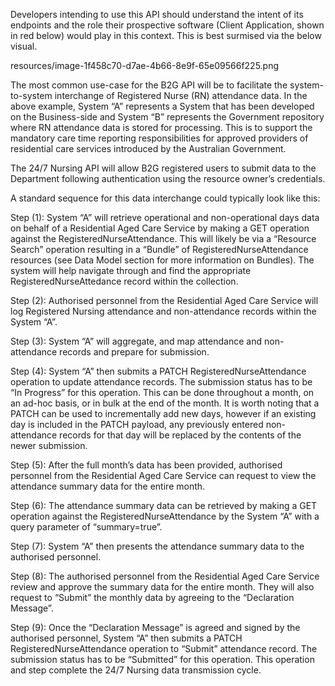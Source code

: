 Developers intending to use this API should understand the intent of its endpoints and the role their prospective software (Client Application, shown in red below) would play in this context. This is best surmised via the below visual.

resources/image-1f458c70-d7ae-4b66-8e9f-65e09566f225.png

The most common use-case for the B2G API will be to facilitate the system-to-system interchange of Registered Nurse (RN) attendance data. In the above example, System “A” represents a System that has been developed on the Business-side and System “B” represents the Government repository where RN attendance data is stored for processing. This is to support the mandatory care time reporting responsibilities for approved providers of residential care services introduced by the Australian Government.

The 24/7 Nursing API will allow B2G registered users to submit data to the Department following authentication using the resource owner’s credentials.

A standard sequence for this data interchange could typically look like this:

Step (1): System “A” will retrieve operational and non-operational days data on behalf of a Residential Aged Care Service by making a GET operation against the RegisteredNurseAttendance. This will likely be via a “Resource Search” operation resulting in a “Bundle” of RegisteredNurseAttendance resources (see Data Model section for more information on Bundles). The system will help navigate through and find the appropriate RegisteredNurseAttedance record within the collection.

Step (2): Authorised personnel from the Residential Aged Care Service will log Registered Nursing attendance and non-attendance records within the System “A”.

Step (3): System “A” will aggregate, and map attendance and non-attendance records and prepare for submission.

Step (4): System “A” then submits a PATCH RegisteredNurseAttendance operation to update attendance records. The submission status has to be “In Progress” for this operation. This can be done throughout a month, on an ad-hoc basis, or in bulk at the end of the month. It is worth noting that a PATCH can be used to incrementally add new days, however if an existing day is included in the PATCH payload, any previously entered non-attendance records for that day will be replaced by the contents of the newer submission.

Step (5): After the full month’s data has been provided, authorised personnel from the Residential Aged Care Service can request to view the attendance summary data for the entire month.

Step (6): The attendance summary data can be retrieved by making a GET operation against the RegisteredNurseAttendance by the System “A” with a query parameter of “summary=true”.

Step (7): System “A” then presents the attendance summary data to the authorised personnel.

Step (8): The authorised personnel from the Residential Aged Care Service review and approve the summary data for the entire month. They will also request to “Submit” the monthly data by agreeing to the “Declaration Message”.

Step (9): Once the “Declaration Message” is agreed and signed by the authorised personnel, System “A” then submits a PATCH RegisteredNurseAttendance operation to “Submit” attendance record. The submission status has to be “Submitted” for this operation. This operation and step complete the 24/7 Nursing data transmission cycle.
